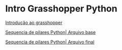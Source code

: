 # Intro Grasshopper Python

[Introdução ao grasshopper](https://255ribeiro.github.io/introducao_a_modelagem_parametrica/)

[Sequencia de pilares Python| Arquivo base](./Aula_06_sequencia_de_pilares_base.gh)


[Sequencia de pilares Python| Arquivo final](./Aula_06_sequencia_de_pilares_final.gh)


